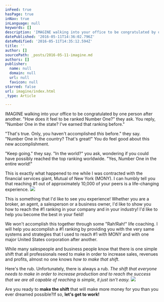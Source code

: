 ```yaml
---
inFeed: true
hasPage: true
inNav: true
inLanguage: null
keywords: []
description: 'IMAGINE walking into your office to be congratulated by one person after another. “How does it feel to be ranked Number One?” they ask. You reply, “Number One in the state? I’ve earned that ranking before.”'
datePublished: '2016-05-11T14:36:02.796Z'
dateModified: '2016-05-11T14:35:12.594Z'
title: ''
author: []
sourcePath: _posts/2016-05-11-imagine.md
authors: []
publisher:
  name: null
  domain: null
  url: null
  favicon: null
starred: false
url: imagine/index.html
_type: Article

---
```

IMAGINE walking into your office to be congratulated by one person after another. "How does it feel to be ranked Number One?" they ask. You reply, "Number One in the state? I've earned that ranking before."

"That's true. Only, you haven't accomplished _this_ before." they say. "Number One in the country? That's great!" You do feel good about this new accomplishment.

"Keep going." they say. "In the world?" you ask, wondering if you could have possibly reached the top ranking worldwide. "Yes, Number One in the entire world!"

This is exactly what happened to me while I was contracted with the financial services giant, Mutual of New York (MONY). I can humbly tell you that reaching \#1 out of approximately 10,000 of your peers is a life-changing experience.
![](https://the-grid-user-content.s3-us-west-2.amazonaws.com/ec371213-2d49-44f2-a5aa-b5e355085cc8.jpg)

This is
something that I'd like to see you experience!  Whether you are a broker, an agent, a salesperson or a business owner, I'd
like to show you how to reach the \#1 ranking in your company and in your industry!  I'd like to help you become the best in your
field!  

We won't accomplish this together through some "Rah!Rah!" life coaching. I will help you accomplish a \#1 ranking by providing you with the very same systems and strategies that I used to reach \#1 with MONY and with one major United States corporation after another.

While many salespeople and business people know that there is one simple shift that all professionals need to make in order to increase sales, revenues and profits, almost no one knows _how to make that shift_.

Here's the rub. Unfortunately, there is always a rub. __The shift_ that everyone needs to make in order to increase production and to reach the success that we are all capable of reaching _is simple, it just isn't easy.__
![](https://the-grid-user-content.s3-us-west-2.amazonaws.com/d4234896-a90e-452a-ba84-018c4f3c1778.jpg)

Are you ready to __make the shift__ that will make more money for you than you ever dreamed possible?If so, __let's get to work!__